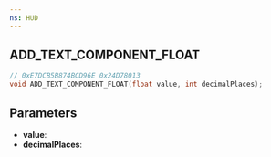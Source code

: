```yaml
---
ns: HUD
---
```

## ADD_TEXT_COMPONENT_FLOAT

```c
// 0xE7DCB5B874BCD96E 0x24D78013
void ADD_TEXT_COMPONENT_FLOAT(float value, int decimalPlaces);
```


## Parameters
* **value**: 
* **decimalPlaces**: 


